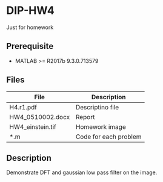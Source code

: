 # DIP-HW4
Just for homework

## Prerequisite
* MATLAB >= R2017b 9.3.0.713579

## Files
| File | Description |
| --- | --- |
| H4.r1.pdf | Descriptino file |
| HW4_0510002.docx | Report |
| HW4_einstein.tif | Homework image |
| *.m | Code for each problem |

## Description
Demonstrate DFT and gaussian low pass filter on the image.
